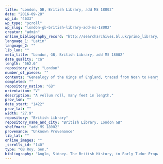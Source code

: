 ```yaml
---
title: "London, GB, British Library, add MS 18002"
date: "2016-09-28"
wp_id: "4633"
wp_type: "scroll"
wp_slug: "london-gb-british-library-add-ms-18002"
creator: "admin"
online_bibliography_record: "http://searcharchives.bl.uk/primo_library/libweb/action/display.do?tabs=detailsTab&ct=display&fn=search&doc=IAMS032-002028478&indx=1&recIds=IAMS032-002028478&recIdxs=0&elementId=0&renderMode=poppedOut&displayMode=full&frbrVersion=&dscnt=1&frbg=&scp.scps=scope%3A%28BL%29&tab=local&dstmp=1407991800793&srt=rank&mode=Basic&dum=true&vl(freeText0)=18002&vid=IAMS_VU2"
language_1: "Latin"
language_2: ""
lib_lon: ""
meta_title: "London, GB, British Library, add MS 18002"
date_quality: "ca"
length: "562.6"
repository_city: "London"
number_of_pieces: ""
contents: "Genealogy of the Kings of England, traced from Noah to Henry VI., and of Princes of Wales from Cambrius to David [1282], with the succession of Archbishops of Canterbury to Henry Chicheley [1414]; accompanied with short notices of the principal events in each king's reign, and a table of his children"
completed: ""
repository_nation: "GB"
orientation: "V"
description: "A vellum roll, many feet in length."
prov_lon: ""
date_start: "1422"
prov_lat: ""
width: "27.9"
repository: "British Library"
repository_name_and_city: "British Library, London GB"
shelfmark: "add MS 18002"
provenance: "Unknown Provenance"
lib_lat: ""
online_images: ""
_scrolls_id: "140"
type: "GB Roy. Gen."
bibliography: "Anglo, Sidney. The British History, in Early Tudor Propaganda. Manchester: John Rylands Library, 1961."
---
```



